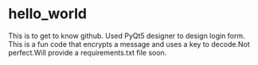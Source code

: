 # hello_world
This is to get to know github.
Used PyQt5 designer to design login form.
This is a fun code that encrypts a message and uses a key to decode.Not perfect.Will provide a requirements.txt file soon.
